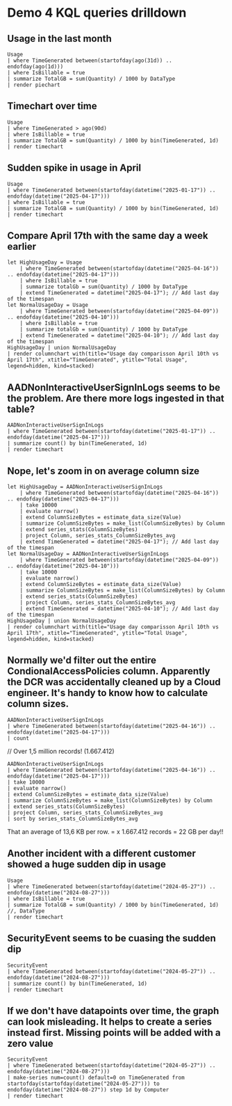 # Demo 4 KQL queries drilldown

## Usage in the last month

```kql
Usage
| where TimeGenerated between(startofday(ago(31d)) .. endofday(ago(1d)))
| where IsBillable = true
| summarize TotalGB = sum(Quantity) / 1000 by DataType
| render piechart
```

## Timechart over time

```kql
Usage
| where TimeGenerated > ago(90d)
| where IsBillable = true
| summarize TotalGB = sum(Quantity) / 1000 by bin(TimeGenerated, 1d)
| render timechart
```

## Sudden spike in usage in April

```kql
Usage
| where TimeGenerated between(startofday(datetime("2025-01-17")) .. endofday(datetime("2025-04-17")))
| where IsBillable = true
| summarize TotalGB = sum(Quantity) / 1000 by bin(TimeGenerated, 1d)
| render timechart
```

## Compare April 17th with the same day a week earlier

```kql
let HighUsageDay = Usage
    | where TimeGenerated between(startofday(datetime("2025-04-16")) .. endofday(datetime("2025-04-17")))
    | where IsBillable = true
    | summarize totalGb = sum(Quantity) / 1000 by DataType
    | extend TimeGenerated = datetime("2025-04-17"); // Add last day of the timespan
let NormalUsageDay = Usage
    | where TimeGenerated between(startofday(datetime("2025-04-09")) .. endofday(datetime("2025-04-10")))
    | where IsBillable = true
    | summarize totalGb = sum(Quantity) / 1000 by DataType
    | extend TimeGenerated = datetime("2025-04-10"); // Add last day of the timespan
HighUsageDay | union NormalUsageDay
| render columnchart with(title="Usage day comparisson April 10th vs April 17th", xtitle="TimeGenerated", ytitle="Total Usage", legend=hidden, kind=stacked)
```

## AADNonInteractiveUserSignInLogs seems to be the problem. Are there more logs ingested in that table?

```kql
AADNonInteractiveUserSignInLogs
| where TimeGenerated between(startofday(datetime("2025-01-17")) .. endofday(datetime("2025-04-17")))
| summarize count() by bin(TimeGenerated, 1d)
| render timechart
```

## Nope, let's zoom in on average column size

```kql
let HighUsageDay = AADNonInteractiveUserSignInLogs
    | where TimeGenerated between(startofday(datetime("2025-04-16")) .. endofday(datetime("2025-04-17")))
    | take 10000
    | evaluate narrow()
    | extend ColumnSizeBytes = estimate_data_size(Value)
    | summarize ColumnSizeBytes = make_list(ColumnSizeBytes) by Column
    | extend series_stats(ColumnSizeBytes)
    | project Column, series_stats_ColumnSizeBytes_avg
    | extend TimeGenerated = datetime("2025-04-17"); // Add last day of the timespan
let NormalUsageDay = AADNonInteractiveUserSignInLogs
    | where TimeGenerated between(startofday(datetime("2025-04-09")) .. endofday(datetime("2025-04-10")))
    | take 10000
    | evaluate narrow()
    | extend ColumnSizeBytes = estimate_data_size(Value)
    | summarize ColumnSizeBytes = make_list(ColumnSizeBytes) by Column
    | extend series_stats(ColumnSizeBytes)
    | project Column, series_stats_ColumnSizeBytes_avg
    | extend TimeGenerated = datetime("2025-04-10"); // Add last day of the timespan
HighUsageDay | union NormalUsageDay
| render columnchart with(title="Usage day comparisson April 10th vs April 17th", xtitle="TimeGenerated", ytitle="Total Usage", legend=hidden, kind=stacked)
```

## Normally we'd filter out the entire CondionalAccessPolicies column. Apparently the DCR was accidentally cleaned up by a Cloud engineer. It's handy to know how to calculate column sizes.

```kql
AADNonInteractiveUserSignInLogs
| where TimeGenerated between(startofday(datetime("2025-04-16")) .. endofday(datetime("2025-04-17")))
| count
```

// Over 1,5 million records! (1.667.412)

```kql
AADNonInteractiveUserSignInLogs
| where TimeGenerated between(startofday(datetime("2025-04-16")) .. endofday(datetime("2025-04-17")))
| take 10000
| evaluate narrow()
| extend ColumnSizeBytes = estimate_data_size(Value)
| summarize ColumnSizeBytes = make_list(ColumnSizeBytes) by Column
| extend series_stats(ColumnSizeBytes)
| project Column, series_stats_ColumnSizeBytes_avg
| sort by series_stats_ColumnSizeBytes_avg
```

That an average of 13,6 KB per row. = x 1.667.412 records = 22 GB per day!!

## Another incident with a different customer showed a huge sudden dip in usage

```kql
Usage
| where TimeGenerated between(startofday(datetime("2024-05-27")) .. endofday(datetime("2024-08-27")))
| where IsBillable = true
| summarize TotalGB = sum(Quantity) / 1000 by bin(TimeGenerated, 1d) //, DataType
| render timechart
```

## SecurityEvent seems to be cuasing the sudden dip

```kql
SecurityEvent
| where TimeGenerated between(startofday(datetime("2024-05-27")) .. endofday(datetime("2024-08-27")))
| summarize count() by bin(TimeGenerated, 1d)
| render timechart
```

## If we don't have datapoints over time, the graph can look misleading. It helps to create a series instead first. Missing points will be added with a zero value

```kql
SecurityEvent
| where TimeGenerated between(startofday(datetime("2024-05-27")) .. endofday(datetime("2024-08-27")))
| make-series num=count() default=0 on TimeGenerated from startofday(startofday(datetime("2024-05-27"))) to endofday(datetime("2024-08-27")) step 1d by Computer
| render timechart
```
